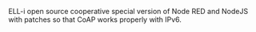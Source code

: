 ELL-i open source cooperative special version of Node RED and NodeJS with patches
so that CoAP works properly with IPv6.

